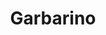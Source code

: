 ---
title: "Garbarino"
url: /ciudad-autonoma-de-buenos-aires/garbarino-cuenca/
shop: electrónica
---